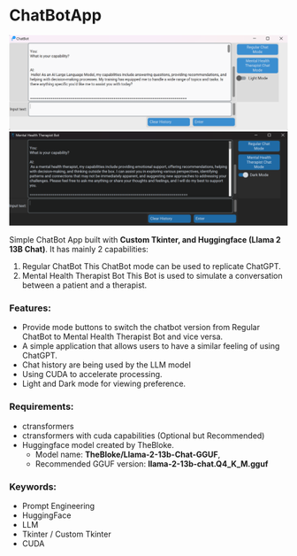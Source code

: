 # ChatBotApp

![ChatBot View](https://github.com/mart1428/ChatBotApp/blob/main/images/ChatBot%20View%202.png) ![Mental Health Therapist Bot](https://github.com/mart1428/ChatBotApp/blob/main/images/Therapist%20ChatBot%20View%202.png)

Simple ChatBot App built with **Custom Tkinter, and Huggingface (Llama 2 13B Chat)**. It has mainly 2 capabilities:
1. Regular ChatBot
   This ChatBot mode can be used to replicate ChatGPT. 
2. Mental Health Therapist Bot
   This Bot is used to simulate a conversation between a patient and a therapist.

### Features:
* Provide mode buttons to switch the chatbot version from Regular ChatBot to Mental Health Therapist Bot and vice versa.
* A simple application that allows users to have a similar feeling of using ChatGPT.
* Chat history are being used by the LLM model
* Using CUDA to accelerate processing.
* Light and Dark mode for viewing preference.

 ### Requirements:
 * ctransformers
 * ctransformers with cuda capabilities (Optional but Recommended)
 * Huggingface model created by TheBloke. <br>
     - Model name: **TheBloke/Llama-2-13b-Chat-GGUF**,<br>
     - Recommended GGUF version:  **llama-2-13b-chat.Q4_K_M.gguf** 


### Keywords:
* Prompt Engineering
* HuggingFace
* LLM
* Tkinter / Custom Tkinter
* CUDA
